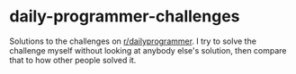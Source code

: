 # daily-programmer-challenges

Solutions to the challenges on [r/dailyprogrammer](https://www.reddit.com/r/dailyprogrammer/). I try to solve the challenge myself without looking at anybody else's solution, then compare that to how other people solved it. 


